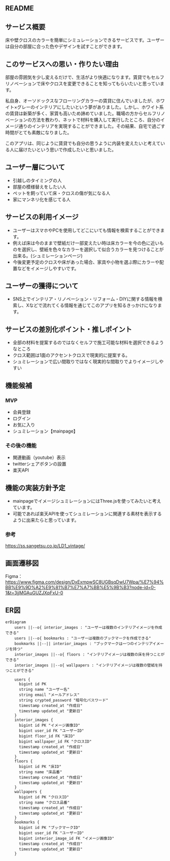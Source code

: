 ## README

## サービス概要
床や壁クロスのカラーを簡単にシミュレーションできるサービスです。ユーザーは自分の部屋に合った色やデザインを試すことができます。

## このサービスへの思い・作りたい理由
部屋の雰囲気を少し変えるだけで、生活がより快適になります。賃貸でもセルフリノベーションで床やクロスを変更できることを知ってもらいたいと思っています。

私自身、オーソドックスなフローリングカラーの賃貸に住んでいましたが、ホワイト×グレーのインテリアにしたいという夢がありました。しかし、ホワイト系の賃貸は新築が多く、家賃も高いため諦めていました。職場の方からセルフリノベーションの方法を教わり、ネットで材料を購入して実行したところ、自分のイメージ通りのインテリアを実現することができました。その結果、自宅で過ごす時間がとても素敵になりました。

このアプリは、同じように賃貸でも自分の思うように内装を変えたいと考えている人に届けたいという思いで作成したいと思いました。

## ユーザー層について
- 引越しのタイミングの人
- 部屋の模様替えをしたい人
- ペットを飼っていて床・クロスの傷が気になる人
- 家にマンネリ化を感じてる人

## サービスの利用イメージ
- ユーザーはスマホやPCを使用してどこにいても情報を検索することができます。
- 例えば床は今のままで壁紙だけ一部変えたい時は床カラーを今の色に近いものを選択し、壁紙を色々なカラーを選択して似合うカラーを見つけることが出来る。(シュミレーションページ)
- 今後変更予定のクロスや床があった場合、家具や小物を選ぶ際にカラーや配置などをイメージしやすいです。


## ユーザーの獲得について
- SNS上でインテリア・リノベーション・リフォーム・DIYに関する情報を検索し、Xなどで流れてくる情報を通じてこのアプリを知るきっかけになります。

## サービスの差別化ポイント・推しポイント
- 全部の材料を提案するのではなくセルフで施工可能な材料を選択できるようなところ
- クロス範囲は1面のアクセントクロスで現実的に提案する。
- シュミレーションで広い間取りではなく現実的な間取りでよりイメージしやすい


## 機能候補
  ### MVP
  - 会員登録
  - ログイン
  - お気に入り
  - シュミレーション【mainpage】

  ### その後の機能
  - 関連動画（youtube）表示
  - twitterシェアボタンの設置
  - 楽天API


## 機能の実装方針予定
- mainpageでイメージシュミレーションにはThree.jsを使ってみたいと考えています。
- 可能であれば楽天APIを使ってシュミレーションに関連する素材を表示するように出来たらと思っています。

### 参考
https://ss.sangetsu.co.jp/LD1_vintage/

## 画面遷移図
Figma：https://www.figma.com/design/DxExmpwSC8UGBsqDwU7Wpa/%E7%94%BB%E9%9D%A2%E9%81%B7%E7%A7%BB%E5%9B%B3?node-id=0-1&t=3jjMGAuGUZJXpFxU-0

## ER図

```mermaid
erDiagram
    users ||--o{ interior_images : "ユーザーは複数のインテリアイメージを作成できる"
    users ||--o{ bookmarks : "ユーザーは複数のブックマークを作成できる"
    bookmarks ||--|| interior_images : "ブックマークは一つのインテリアイメージを持つ"
    interior_images ||--o{ floors : "インテリアイメージは複数の床を持つことができる"
    interior_images ||--o{ wallpapers : "インテリアイメージは複数の壁紙を持つことができる"

    users {
      bigint id PK
      string name "ユーザー名"
      string email "メールアドレス"
      string crypted_password "暗号化パスワード"
      timestamp created_at "作成日"
      timestamp updated_at "更新日"
    }
    interior_images {
      bigint id PK "イメージ画像ID"
      bigint user_id FK "ユーザーID"
      bigint floor_id FK "床ID"
      bigint wallpaper_id FK "クロスID"
      timestamp created_at "作成日"
      timestamp updated_at "更新日"
    }
    floors {
      bigint id PK "床ID"
      string name "床品番"
      timestamp created_at "作成日"
      timestamp updated_at "更新日"
    }
    wallpapers {
      bigint id PK "クロスID"
      string name "クロス品番"
      timestamp created_at "作成日"
      timestamp updated_at "更新日"
    }
    bookmarks {
      bigint id PK "ブックマークID"
      bigint user_id FK "ユーザーID"
      bigint interior_image_id FK "イメージ画像ID"
      timestamp created_at "作成日"
      timestamp updated_at "更新日"
    }
